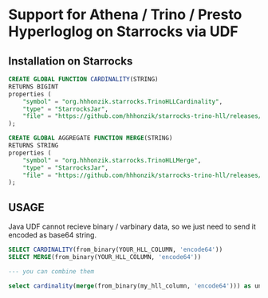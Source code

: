 # Support for Athena / Trino / Presto Hyperloglog on Starrocks via UDF

## Installation on Starrocks

```sql
CREATE GLOBAL FUNCTION CARDINALITY(STRING)
RETURNS BIGINT
properties (
    "symbol" = "org.hhhonzik.starrocks.TrinoHLLCardinality", 
    "type" = "StarrocksJar",
    "file" = "https://github.com/hhhonzik/starrocks-trino-hll/releases/download/v0.0.7/starrocks_trino_hll-build-jar-with-dependencies.jar"
);
```
```sql
CREATE GLOBAL AGGREGATE FUNCTION MERGE(STRING)
RETURNS STRING
properties (
    "symbol" = "org.hhhonzik.starrocks.TrinoHLLMerge", 
    "type" = "StarrocksJar",
    "file" = "https://github.com/hhhonzik/starrocks-trino-hll/releases/download/v0.0.7/starrocks_trino_hll-build-jar-with-dependencies.jar"
);
```

## USAGE

Java UDF cannot recieve binary / varbinary data, so we just need to send it encoded as base64 string.

```sql
SELECT CARDINALITY(from_binary(YOUR_HLL_COLUMN, 'encode64'))
SELECT MERGE(from_binary(YOUR_HLL_COLUMN, 'encode64'))

--- you can combine them

select cardinality(merge(from_binary(my_hll_column, 'encode64'))) as unique_count from `glue_catalog`...
```
